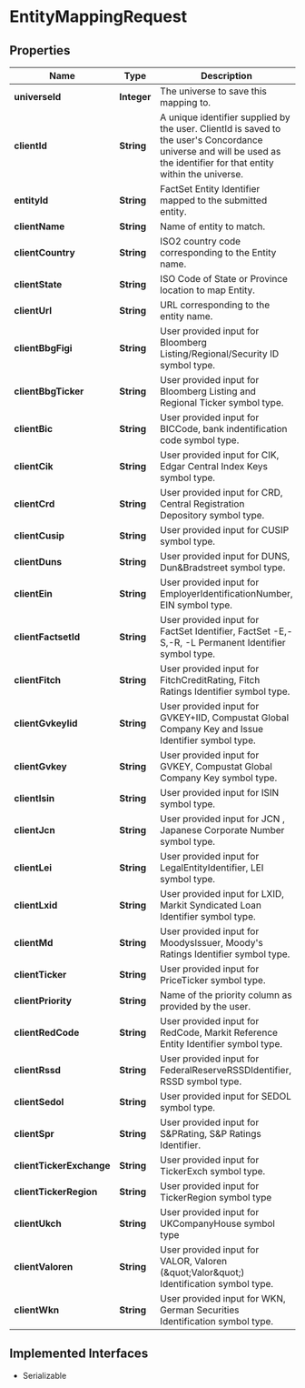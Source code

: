 

# EntityMappingRequest


## Properties

Name | Type | Description | Notes
------------ | ------------- | ------------- | -------------
**universeId** | **Integer** | The universe to save this mapping to. | 
**clientId** | **String** | A unique identifier supplied by the user. ClientId is saved to the user&#39;s Concordance universe and will be used as the identifier for that entity within the universe. | 
**entityId** | **String** | FactSet Entity Identifier mapped to the submitted entity. |  [optional]
**clientName** | **String** | Name of entity to match. | 
**clientCountry** | **String** | ISO2 country code corresponding to the Entity name. |  [optional]
**clientState** | **String** | ISO Code of State or Province location to map Entity. |  [optional]
**clientUrl** | **String** | URL corresponding to the entity name. |  [optional]
**clientBbgFigi** | **String** | User provided input for Bloomberg Listing/Regional/Security ID symbol type. |  [optional]
**clientBbgTicker** | **String** | User provided input for Bloomberg Listing and Regional Ticker symbol type. |  [optional]
**clientBic** | **String** | User provided input for BICCode, bank indentification code symbol type. |  [optional]
**clientCik** | **String** | User provided input for CIK, Edgar Central Index Keys symbol type. |  [optional]
**clientCrd** | **String** | User provided input for CRD, Central Registration Depository symbol type. |  [optional]
**clientCusip** | **String** | User provided input for CUSIP symbol type. |  [optional]
**clientDuns** | **String** | User provided input for DUNS, Dun&amp;Bradstreet symbol type. |  [optional]
**clientEin** | **String** | User provided input for EmployerIdentificationNumber, EIN symbol type. |  [optional]
**clientFactsetId** | **String** | User provided input for FactSet Identifier, FactSet -E,-S,-R, -L Permanent Identifier symbol type. |  [optional]
**clientFitch** | **String** | User provided input for FitchCreditRating, Fitch Ratings Identifier symbol type. |  [optional]
**clientGvkeyIid** | **String** | User provided input for GVKEY+IID, Compustat Global Company Key and Issue Identifier symbol type. |  [optional]
**clientGvkey** | **String** | User provided input for GVKEY, Compustat Global Company Key symbol type. |  [optional]
**clientIsin** | **String** | User provided input for ISIN symbol type. |  [optional]
**clientJcn** | **String** | User provided input for JCN , Japanese Corporate Number symbol type. |  [optional]
**clientLei** | **String** | User provided input for LegalEntityIdentifier, LEI symbol type. |  [optional]
**clientLxid** | **String** | User provided input for LXID, Markit Syndicated Loan Identifier symbol type. |  [optional]
**clientMd** | **String** | User provided input for MoodysIssuer, Moody&#39;s Ratings Identifier symbol type. |  [optional]
**clientTicker** | **String** | User provided input for PriceTicker symbol type. |  [optional]
**clientPriority** | **String** | Name of the priority column as provided by the user. |  [optional]
**clientRedCode** | **String** | User provided input for RedCode, Markit Reference Entity Identifier symbol type. |  [optional]
**clientRssd** | **String** | User provided input for FederalReserveRSSDIdentifier, RSSD symbol type. |  [optional]
**clientSedol** | **String** | User provided input for SEDOL symbol type. |  [optional]
**clientSpr** | **String** | User provided input for S&amp;PRating, S&amp;P Ratings Identifier. |  [optional]
**clientTickerExchange** | **String** | User provided input for TickerExch symbol type. |  [optional]
**clientTickerRegion** | **String** | User provided input for TickerRegion symbol type |  [optional]
**clientUkch** | **String** | User provided input for UKCompanyHouse symbol type |  [optional]
**clientValoren** | **String** | User provided input for VALOR, Valoren (\&quot;Valor\&quot;) Identification symbol type. |  [optional]
**clientWkn** | **String** | User provided input for WKN, German Securities Identification symbol type. |  [optional]


## Implemented Interfaces

* Serializable


